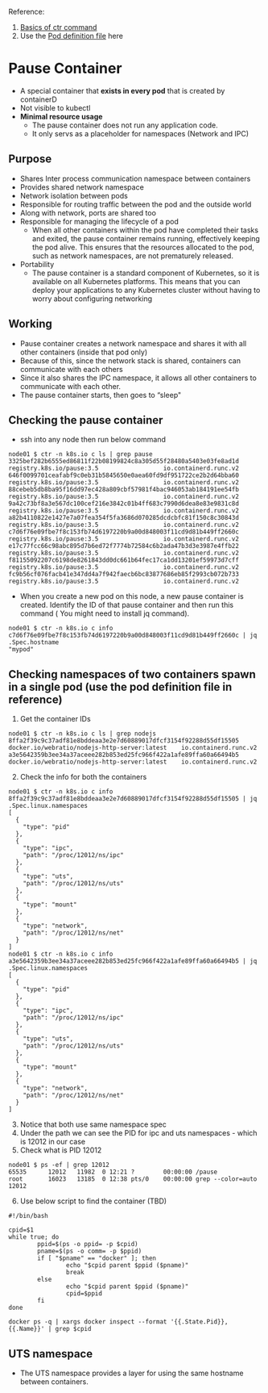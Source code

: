 Reference:

1.  [Basics of ctr command](https://labs.iximiuz.com/courses/containerd-cli/ctr/container-management#recap-what-is-ctr)
2.  Use the [Pod definition file](https://adil.medium.com/how-do-containers-communicate-via-localhost-in-a-kubernetes-pod-d9e193844b9d) here

# Pause Container

- A special container that **exists in every pod** that is created by containerD
- Not visible to kubectl
- **Minimal resource usage**
    - The pause container does not run any application code.
    - It only servs as a placeholder for namespaces (Network and IPC)

## Purpose

- Shares Inter process communication namespace between containers
- Provides shared network namespace
- Network isolation between pods
- Responsible for routing traffic between the pod and the outside world
- Along with network, ports are shared too
- Responsible for managing the lifecycle of a pod
    - When all other containers within the pod have completed their tasks and exited, the pause container remains running, effectively keeping the pod alive. This ensures that the resources allocated to the pod, such as network namespaces, are not prematurely released.
- Portability
    - The pause container is a standard component of Kubernetes, so it is available on all Kubernetes platforms. This means that you can deploy your applications to any Kubernetes cluster without having to worry about configuring networking

## Working

- Pause container creates a network namespace and shares it with all other containers (inside that pod only)
- Because of this, since the network stack is shared, containers can communicate with each others
- Since it also shares the IPC namespace, it allows all other containers to communicate with each other.
- The pause container starts, then goes to “sleep"

## Checking the pause container

- ssh into any node then run below command

```
node01 $ ctr -n k8s.io c ls | grep pause
3325bef282b6555ed86811f22b08199824c8a305d55f28480a5403e03fe8ad1d    registry.k8s.io/pause:3.5                  io.containerd.runc.v2    
646f0099701ceafabf9c0eb31b5845650e0aea60fd9df951722ce2b2d64bba60    registry.k8s.io/pause:3.5                  io.containerd.runc.v2    
88cebeb5db8ba95f16dd97ec428a809cbf57981f4bac946053ab184191ee54fb    registry.k8s.io/pause:3.5                  io.containerd.runc.v2    
9a42c73bf8a3e567dc100cef216e3842c01b4ff683c7990d6dea8e83e9831c8d    registry.k8s.io/pause:3.5                  io.containerd.runc.v2    
a82b4110822e1427e7a07fea354f5fa3686d070285dcdcbfc81f150c8c30843d    registry.k8s.io/pause:3.5                  io.containerd.runc.v2    
c7d6f76e09fbe7f8c153fb74d6197220b9a00d848003f11cd9d81b449ff2660c    registry.k8s.io/pause:3.5                  io.containerd.runc.v2    
e17c77fcc66c98abc895d7b6ed72f7774b72584c6b2ada47b3d3e3987e4ffb22    registry.k8s.io/pause:3.5                  io.containerd.runc.v2    
f81155092207c6198de8261843dd0dc661b64fec17ca1dd13201ef59973d7cff    registry.k8s.io/pause:3.5                  io.containerd.runc.v2    
fc9b56cf076facb41e347dd4a7f942faecb6bc83877686eb85f2993cb072b733    registry.k8s.io/pause:3.5                  io.containerd.runc.v2 
```

- When you create a new pod on this node, a new pause container is created. Identify the ID of that pause container and then run this command ( You might need to install jq command).

```
node01 $ ctr -n k8s.io c info c7d6f76e09fbe7f8c153fb74d6197220b9a00d848003f11cd9d81b449ff2660c | jq .Spec.hostname  
"mypod"
```

## Checking namespaces of two containers spawn in a single pod (use the pod definition file in reference)

1.  Get the container IDs

```
node01 $ ctr -n k8s.io c ls | grep nodejs
8ffa2f39c9c37adf81e8bddeaa3e2e7d60889017dfcf3154f92288d55df15505    docker.io/webratio/nodejs-http-server:latest    io.containerd.runc.v2    
a3e5642359b3ee34a37aceee282b853ed25fc966f422a1afe89ffa60a66494b5    docker.io/webratio/nodejs-http-server:latest    io.containerd.runc.v2    
```

2.  Check the info for both the containers

```
node01 $ ctr -n k8s.io c info 8ffa2f39c9c37adf81e8bddeaa3e2e7d60889017dfcf3154f92288d55df15505 | jq .Spec.linux.namespaces
[
  {
    "type": "pid"
  },
  {
    "type": "ipc",
    "path": "/proc/12012/ns/ipc"
  },
  {
    "type": "uts",
    "path": "/proc/12012/ns/uts"
  },
  {
    "type": "mount"
  },
  {
    "type": "network",
    "path": "/proc/12012/ns/net"
  }
]
node01 $ ctr -n k8s.io c info a3e5642359b3ee34a37aceee282b853ed25fc966f422a1afe89ffa60a66494b5 | jq .Spec.linux.namespaces
[
  {
    "type": "pid"
  },
  {
    "type": "ipc",
    "path": "/proc/12012/ns/ipc"
  },
  {
    "type": "uts",
    "path": "/proc/12012/ns/uts"
  },
  {
    "type": "mount"
  },
  {
    "type": "network",
    "path": "/proc/12012/ns/net"
  }
]
```

3.  Notice that both use same namespace spec
4.  Under the path we can see the PID for ipc and uts namespaces - which is 12012 in our case
5.  Check what is PID 12012

```
node01 $ ps -ef | grep 12012
65535      12012   11982  0 12:21 ?        00:00:00 /pause
root       16023   13185  0 12:38 pts/0    00:00:00 grep --color=auto 12012
```

6.  Use below script to find the container (TBD)

```
#!/bin/bash

cpid=$1
while true; do
        ppid=$(ps -o ppid= -p $cpid)
        pname=$(ps -o comm= -p $ppid)
        if [ "$pname" == "docker" ]; then
                echo "$cpid parent $ppid ($pname)"
                break
        else
                echo "$cpid parent $ppid ($pname)"
                cpid=$ppid
        fi
done

docker ps -q | xargs docker inspect --format '{{.State.Pid}}, {{.Name}}' | grep $cpid
```

## UTS namespace

- The UTS namespace provides a layer for using the same hostname between containers.